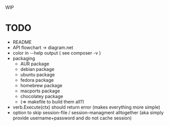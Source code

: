 WIP


TODO
====

 - README
 - API flowchart -> diagram.net
 - color in --help output ( see composer -v )
 - packaging
   - AUR package
   - debian package
   - ubuntu package
   - fedora package
   - homebrew package
   - macports package
   - chocolatey package
   - (=> makefile to build them all?)
 - verb.Execute(ctx) should return error (makes everything more simple)
 - option to skip session-file / session-managment alltogether (aka simply provide username+password and do not cache session)